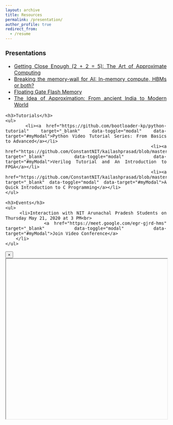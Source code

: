 ```yaml
---
layout: archive
title: Resources
permalink: /presentation/
author_profile: true
redirect_from:
  - /resume
---
```

<div style="text-align: justify; font-size: 16px;">
    <h3>Presentations</h3>
    <ul>
        <li><a href="https://github.com/ConstantNIT/kailashprasad/blob/master/_pages/Getting%20Close%20Enough%20(2%20%2B%202%20%3D%205)%3A%20The%20Art%20of%20Approximate%20Computing.pdf" target="_blank" data-toggle="modal" data-target="#myModal">Getting Close Enough (2 + 2 = 5): The Art of Approximate Computing</a></li>
        <li><a href="https://github.com/ConstantNIT/kailashprasad/blob/master/_pages/IMC_HBM.pdf" target="_blank" data-toggle="modal" data-target="#myModal">Breaking the memory-wall for AI: In-memory compute, HBMs or both?</a></li>
        <li><a href="https://github.com/ConstantNIT/kailashprasad/blob/master/_pages/Fabrication.pdf" target="_blank" data-toggle="modal" data-target="#myModal">Floating Gate Flash Memory</a></li>
        <li><a href="https://github.com/ConstantNIT/kailashprasad/blob/master/_pages/ApproximateComputing.pdf" target="_blank" data-toggle="modal" data-target="#myModal">The Idea of Approximation: From ancient India to Modern World</a></li>
    </ul>
    
    <h3>Tutorials</h3>
    <ul>
        <li><a href="https://github.com/bootloader-kp/python-tutorial" target="_blank" data-toggle="modal" data-target="#myModal">Python Video Tutorial Series: From Basics to Advanced</a></li>
        <li><a href="https://github.com/ConstantNIT/kailashprasad/blob/master/_pages/VerilogTutorial.pdf" target="_blank" data-toggle="modal" data-target="#myModal">Verilog Tutorial and An Introduction to FPGA</a></li>
        <li><a href="https://github.com/ConstantNIT/kailashprasad/blob/master/_pages/C_Programming.pdf" target="_blank" data-toggle="modal" data-target="#myModal">A Quick Introduction to C Programming</a></li>
    </ul>
    
    <h3>Events</h3>
    <ul>
        <li>Interaction with NIT Arunachal Pradesh Students on Thursday May 21, 2020 at 3 PM<br>
            <a href="https://meet.google.com/egr-gjrd-hms" target="_blank" data-toggle="modal" data-target="#myModal">Join Video Conference</a>
        </li>
    </ul>
</div>

<!-- Modal -->
<div class="modal fade" id="myModal" tabindex="-1" role="dialog" aria-labelledby="myModalLabel" aria-hidden="true">
    <div class="modal-dialog modal-lg">
        <div class="modal-content">
            <div class="modal-header">
                <button type="button" class="close" data-dismiss="modal" aria-hidden="true">&times;</button>
            </div>
            <div class="modal-body">
                <iframe src="" style="width: 100%; height: 500px;"></iframe>
            </div>
        </div>
    </div>
</div>

